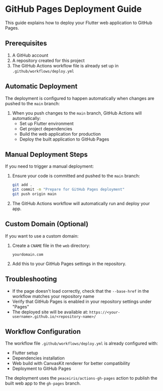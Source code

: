 # GitHub Pages Deployment Guide

This guide explains how to deploy your Flutter web application to GitHub Pages.

## Prerequisites

1. A GitHub account
2. A repository created for this project
3. The GitHub Actions workflow file is already set up in `.github/workflows/deploy.yml`

## Automatic Deployment

The deployment is configured to happen automatically when changes are pushed to the `main` branch:

1. When you push changes to the `main` branch, GitHub Actions will automatically:
   - Set up Flutter environment
   - Get project dependencies
   - Build the web application for production
   - Deploy the built application to GitHub Pages

## Manual Deployment Steps

If you need to trigger a manual deployment:

1. Ensure your code is committed and pushed to the `main` branch:
   ```bash
   git add .
   git commit -m "Prepare for GitHub Pages deployment"
   git push origin main
   ```

2. The GitHub Actions workflow will automatically run and deploy your app.

## Custom Domain (Optional)

If you want to use a custom domain:

1. Create a `CNAME` file in the `web` directory:
   ```
   yourdomain.com
   ```

2. Add this to your GitHub Pages settings in the repository.

## Troubleshooting

- If the page doesn't load correctly, check that the `--base-href` in the workflow matches your repository name
- Verify that GitHub Pages is enabled in your repository settings under "Pages"
- The deployed site will be available at: `https://<your-username>.github.io/<repository-name>/`

## Workflow Configuration

The workflow file `.github/workflows/deploy.yml` is already configured with:

- Flutter setup
- Dependencies installation
- Web build with CanvasKit renderer for better compatibility
- Deployment to GitHub Pages

The deployment uses the `peaceiris/actions-gh-pages` action to publish the built web app to the `gh-pages` branch.